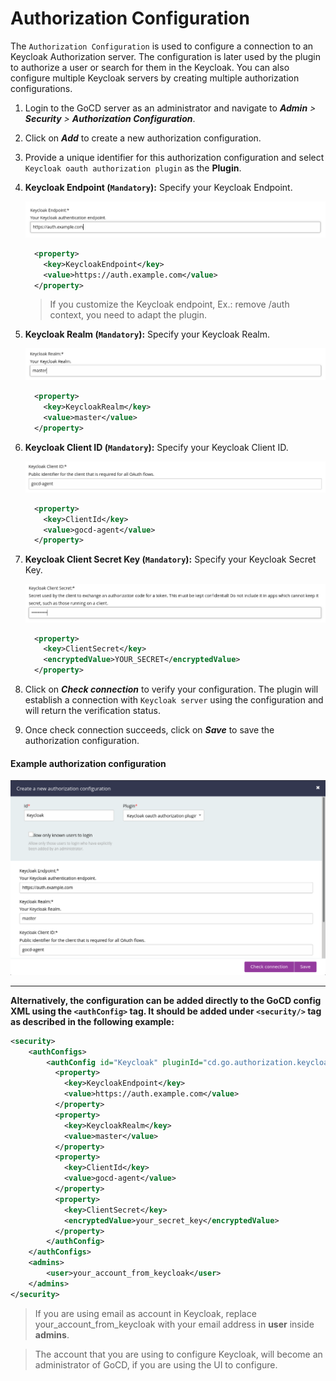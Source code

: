 # Authorization Configuration

The `Authorization Configuration` is used to configure a connection to an Keycloak Authorization server. The configuration is later used by the plugin to authorize a user or search for them in the Keycloak. You can also configure multiple Keycloak servers by creating multiple authorization configurations.

1. Login to the GoCD server as an administrator and navigate to **_Admin_** _>_ **_Security_** _>_ **_Authorization Configuration_**.  
2. Click on **_Add_** to create a new authorization configuration.  
3. Provide a unique identifier for this authorization configuration and select `Keycloak oauth authorization plugin` as the **Plugin**.

4. **Keycloak Endpoint (`Mandatory`):** Specify your Keycloak Endpoint.

    ![Keycloak Endpoint](images/keycloak_endpoint.png?raw=true "Keycloak Endpoint")

    ```xml
      <property>
        <key>KeycloakEndpoint</key>
        <value>https://auth.example.com</value>
      </property>
    ```
   > If you customize the Keycloak endpoint, Ex.: remove /auth context, you need to adapt the plugin.

5. **Keycloak Realm (`Mandatory`):** Specify your Keycloak Realm.

    ![Realm](images/keycloak_realm.png?raw=true "Realm")

    ```xml
      <property>
        <key>KeycloakRealm</key>
        <value>master</value>
      </property>
    ```

6. **Keycloak Client ID  (`Mandatory`):**  Specify your Keycloak Client ID.

    ![Client ID](images/keycloak_clientid.png?raw=true "Client ID")

    ```xml
      <property>
        <key>ClientId</key>
        <value>gocd-agent</value>
      </property>
    ```

7. **Keycloak Client Secret Key  (`Mandatory`):**  Specify your Keycloak Secret Key.

    ![Secret Key](images/keycloak_secretkey.png?raw=true "Secret Key")

    ```xml
      <property>
        <key>ClientSecret</key>
        <encryptedValue>YOUR_SECRET</encryptedValue>
      </property>
    ```

8. Click on **_Check connection_** to verify your configuration. The plugin will establish a connection with `Keycloak server` using the configuration and will return the verification status.

9. Once check connection succeeds, click on **_Save_** to save the authorization configuration.

#### Example authorization configuration

![Authorization configuration](images/keycloak_config.png?raw=true "Authorization configuration")

<hr/>

**Alternatively, the configuration can be added directly to the GoCD config XML using the `<authConfig>` tag.  It  should be added under `<security/>` tag as described in the following example:**

```xml
<security>
    <authConfigs>
        <authConfig id="Keycloak" pluginId="cd.go.authorization.keycloak">
          <property>
            <key>KeycloakEndpoint</key>
            <value>https://auth.example.com</value>
          </property>
          <property>
            <key>KeycloakRealm</key>
            <value>master</value>
          </property>
          <property>
            <key>ClientId</key>
            <value>gocd-agent</value>
          </property>
          <property>
            <key>ClientSecret</key>
            <encryptedValue>your_secret_key</encryptedValue>
          </property>
        </authConfig>
    </authConfigs>
    <admins>
        <user>your_account_from_keycloak</user>
    </admins>
</security>
```
> If you are using email as account in Keycloak, replace your_account_from_keycloak with your email address in **user** inside **admins**.

> The account that you are using to configure Keycloak, will become an administrator of GoCD, if you are using the UI to configure.
